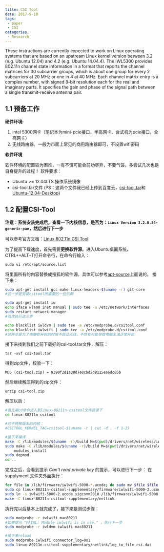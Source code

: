 ```yaml
---
title: CSI Tool
date: 2017-9-10
tags:
 - paper
 - CSI
categories:
 - Research
---
```


These instructions are currently expected to work on Linux operating systems that are based on an upstream Linux kernel version between 3.2 (e.g. Ubuntu 12.04) and 4.2 (e.g. Ubuntu 14.04.4).
The IWL5300 provides 802.11n channel state information in a format that reports the channel matrices for 30 subcarrier groups, which is about one group for every 2 subcarriers at 20 MHz or one in 4 at 40 MHz. Each channel matrix entry is a complex number, with signed 8-bit resolution each for the real and imaginary parts. It specifies the gain and phase of the signal path between a single transmit-receive antenna pair.


## 1.1 预备工作

**硬件环境:**

1. intel 5300网卡（笔记本为mini-pcie接口，半高网卡、台式机为pcie接口，全高网卡）
2. 无线路由器，一般为市面上常见的商用路由器即可，不设置wifi密码

**软件环境**

软件环境的配置较为困难，一有不慎可能会前功尽弃，不要气馁，多尝试几次也是自身提升的过程！
软件要求：
 - Ubuntu >= 12.04LTS 操作系统镜像
 - csi-tool.tar文件
    (PS：这两个文件我已经上传到百度云，[csi-tool.tar](http://pan.baidu.com/s/1dEZ9zSt "csi-tool.tar")和[Ubuntu-12.04-Desktop](http://pan.baidu.com/s/1qY6wZN2 "Ubuntu-12.04-Desktop"))


## 1.2 配置CSI-Tool

**注意：系统安装完成后，查看一下内核信息，是否为：`Linux Version 3.2.0.84-generic-pae`，然后进行下一步**

可以参考官方文档：[Linux 802.11n CSI Tool](http://dhalperi.github.io/linux-80211n-csitool/installation.html "Linux 802.11n CSI Tool")

为了提高下载速度，首先需要**更换软件源**。进入Ubuntu桌面系统，CTRL++ALT+T打开命令行，在命令行输入：

`sudo vi /etc/apt/source.list`

将里面所有的内容替换成搜狐的软件源，具体可以参考[apt-source](https://www.weigao.cc/blog/2017/01/02/aptsource.html)上面说的。
接下来：
```bash
sudo apt-get install gcc make linux-headers-$(uname -r) git-core
#这一步是安装csitool所需要的一些依赖

sudo apt-get install iw
echo iface wlan0 inet manual | sudo tee -a /etc/network/interfaces
sudo restart network-manager
#依次执行这三步

echo blacklist iwldvm | sudo tee -a /etc/modprobe.d/csitool.conf
echo blacklist iwlwifi | sudo tee -a /etc/modprobe.d/csitool.conf
#这两步是为了电脑在开机的时候不启动无线，不然有可能导致电脑无法正常开机
```
接下来找到我们之前下载好的csi-tool.tar文件，解压：

`tar -xvf csi-tool.tar`

得到zip文件，校验一下：

`MD5 (csi-tool.zip) = 9390f2d1a38d7e0cbd2d8115ea6dc05b`

然后继续解压得到的zip文件：

`unzip csi-tool.zip`

解压以后：
```bash
#首先用cd命令进入到linux-80211n-csitool文件目录下
cd linux-80211n-csitool

#对于特殊版本的内核：
#CSITOOL_KERNEL_TAG=csitool-$(uname -r | cut -d . -f 1-2)

#接下来编译
make -C /lib/modules/$(uname -r)/build M=$(pwd)/drivers/net/wireless/iwlwifi modules
sudo make -C /lib/modules/$(uname -r)/build M=$(pwd)/drivers/net/wireless/iwlwifi INSTALL_MOD_DIR=updates \
    modules_install
sudo depmod
cd ..
```
完成之后，会看到提示 *Can't read private key* 的提示，可以进行下一步：
在 supplyment 文件夹外面执行：
```bash
for file in /lib/firmware/iwlwifi-5000-*.ucode; do sudo mv $file $file.orig; done
sudo cp linux-80211n-csitool-supplementary/firmware/iwlwifi-5000-2.ucode.sigcomm2010 /lib/firmware/
sudo ln -s iwlwifi-5000-2.ucode.sigcomm2010 /lib/firmware/iwlwifi-5000-2.ucode
make -C linux-80211n-csitool-supplementary/netlink
```
执行完以后基本上就完成了，接下来是测试步骤：
```bash
sudo modprobe -r iwlwifi mac80211
#如果提示 "FATAL: Module iwlwifi is in use." ，执行下一步
sudo modprobe -r iwldvm iwlwifi mac80211

#接下来reload
sudo modprobe iwlwifi connector_log=0x1
sudo linux-80211n-csitool-supplementary/netlink/log_to_file csi.dat
```
